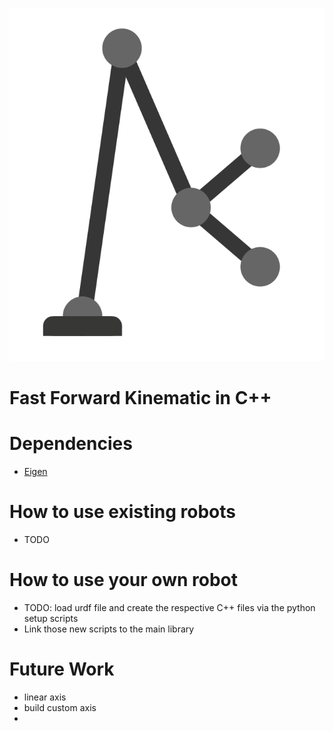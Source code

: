 

![rokin logo](rokin.png)

# Fast Forward Kinematic in C++

# Dependencies

* [Eigen](http://eigen.tuxfamily.org/index.php?title=Main_Page)

# How to use existing robots

* TODO

# How to use your own robot

* TODO: load urdf file and create the respective C++ files via the python setup scripts
* Link those new scripts to the main library

# Future Work

* linear axis
* build custom axis
* 
